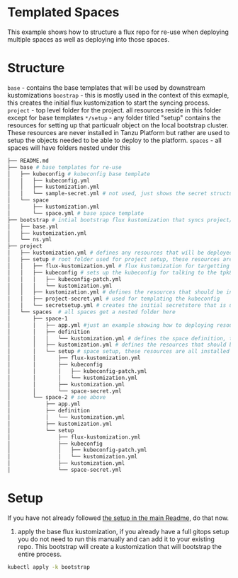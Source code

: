 # Templated Spaces

This example shows how to structure a flux repo for re-use when deploying multiple spaces as well as deploying into those spaces. 


# Structure

`base` - contains the base templates that will be used by downstream kustomizations
`boostrap` - this is mostly used in the context of this exmaple, this creates the initial flux kustomization to start the syncing process.
`project` - top level folder for the project. all resources reside in this folder except for base templates
`*/setup` -  any folder titled "setup" contains the resources for setting up that particualr object on the local bootstrap cluster. These resources are never installed in Tanzu Platform but rather are used to setup the objects needed to be able to deploy to the platform.
`spaces` - all spaces will have folders nested under this

```bash
├── README.md
├── base # base templates for re-use 
│   ├── kubeconfig # kubeconfig base template
│   │   ├── kubeconfig.yml
│   │   ├── kustomization.yml
│   │   └── sample-secret.yml # not used, just shows the secret structure
│   └── space
│       ├── kustomization.yml
│       └── space.yml # base space template
├── bootstrap # intial bootstrap flux kustomization that syncs project/setup
│   ├── base.yml
│   ├── kustomization.yml
│   └── ns.yml
├── project 
│   ├── kustomization.yml # defines any resources that will be deployed into the project on TPK*s. ex. spaces, profiles, etc. 
│   ├── setup # root folder used for project setup, these resources are all install on the local bootstrap cluster. 
│   │   ├── flux-kustomization.yml # flux kustomization for targetting a tpk8s project. 
│   │   ├── kubeconfig # sets up the kubeconfig for talking to the tpk8s project using the base kubeconfig as a template
│   │   │   ├── kubeconfig-patch.yml
│   │   │   └── kustomization.yml
│   │   ├── kustomization.yml # defines the resources that should be installed on the local bootstrap cluster
│   │   ├── project-secret.yml # used for templating the kubeconfig
│   │   └── secretsetup.yml # creates the initial secretstore that is use when generating kubeconfigs
│   └── spaces  # all spaces get a nested folder here
│       ├── space-1
│       │   ├── app.yml #just an example showing how to deploying resources into a space
│       │   ├── definition
│       │   │   └── kustomization.yml # defines the space definition, this is used by the project kustomization to create the space
│       │   ├── kustomization.yml # defines the resources that should be deployed into the space
│       │   └── setup # space setup, these resources are all installed on the local bootstrap cluster. ex. flux kustomziation to target the space and it's kubeconfig
│       │       ├── flux-kustomization.yml
│       │       ├── kubeconfig
│       │       │   ├── kubeconfig-patch.yml
│       │       │   └── kustomization.yml
│       │       ├── kustomization.yml
│       │       └── space-secret.yml
│       └── space-2 # see above
│           ├── app.yml
│           ├── definition
│           │   └── kustomization.yml
│           ├── kustomization.yml
│           └── setup
│               ├── flux-kustomization.yml
│               ├── kubeconfig
│               │   ├── kubeconfig-patch.yml
│               │   └── kustomization.yml
│               ├── kustomization.yml
│               └── space-secret.yml
```

# Setup

If you have not already followed [the setup in the main Readme](../README.md#setup), do that now.


1. apply the base flux kustomization, if you already have a full gitops setup you do not need to run this manually and can add it to your existing repo. This bootstrap will create a kustomization that will bootstrap the entire process. 

```bash
kubectl apply -k bootstrap
```